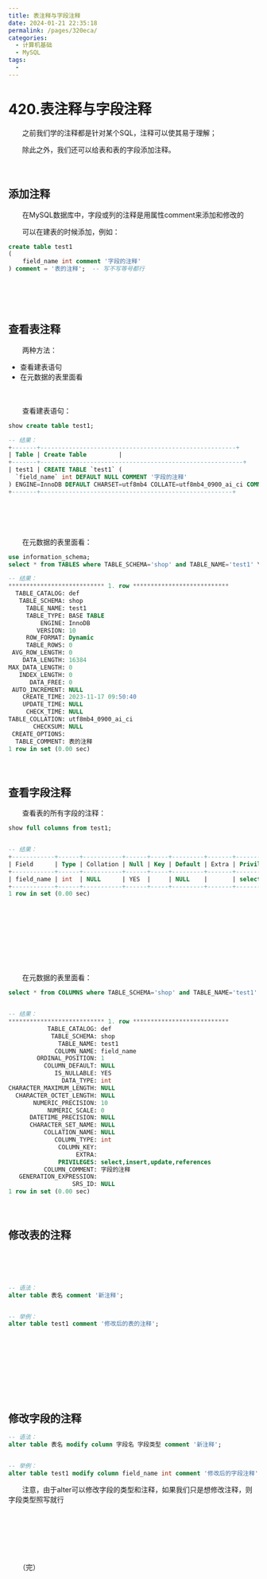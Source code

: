 ```yaml
---
title: 表注释与字段注释
date: 2024-01-21 22:35:18
permalink: /pages/320eca/
categories:
  - 计算机基础
  - MySQL
tags:
  - 
---
```

# 420.表注释与字段注释

　　之前我们学的注释都是针对某个SQL，注释可以使其易于理解；

　　除此之外，我们还可以给表和表的字段添加注释。

　　‍

## 添加注释

　　在MySQL数据库中，字段或列的注释是用属性comment来添加和修改的

　　可以在建表的时候添加，例如：

```sql
create table test1
(
    field_name int comment '字段的注释'
) comment = '表的注释';  -- 写不写等号都行
```

　　‍

　　‍

## 查看表注释

　　两种方法：

* 查看建表语句
* 在元数据的表里面看

　　‍

　　查看建表语句：

```sql
show create table test1;

-- 结果：
+-------+-------------------------------------------------------+
| Table | Create Table         |
+-------+---------------------------------------------------------+
| test1 | CREATE TABLE `test1` (
  `field_name` int DEFAULT NULL COMMENT '字段的注释'
) ENGINE=InnoDB DEFAULT CHARSET=utf8mb4 COLLATE=utf8mb4_0900_ai_ci COMMENT='表的注释' |
+-------+------------------------------------------------------+
```

　　‍

　　‍

　　在元数据的表里面看：

```sql
use information_schema;
select * from TABLES where TABLE_SCHEMA='shop' and TABLE_NAME='test1' \G

-- 结果：
*************************** 1. row ***************************
  TABLE_CATALOG: def
   TABLE_SCHEMA: shop
     TABLE_NAME: test1
     TABLE_TYPE: BASE TABLE
         ENGINE: InnoDB
        VERSION: 10
     ROW_FORMAT: Dynamic
     TABLE_ROWS: 0
 AVG_ROW_LENGTH: 0
    DATA_LENGTH: 16384
MAX_DATA_LENGTH: 0
   INDEX_LENGTH: 0
      DATA_FREE: 0
 AUTO_INCREMENT: NULL
    CREATE_TIME: 2023-11-17 09:50:40
    UPDATE_TIME: NULL
     CHECK_TIME: NULL
TABLE_COLLATION: utf8mb4_0900_ai_ci
       CHECKSUM: NULL
 CREATE_OPTIONS:
  TABLE_COMMENT: 表的注释
1 row in set (0.00 sec)
```

　　‍

## 查看字段注释

　　查看表的所有字段的注释：

```sql
show full columns from test1;


-- 结果：
+------------+------+-----------+------+-----+---------+-------+---------------------------------+------------+
| Field      | Type | Collation | Null | Key | Default | Extra | Privileges                      | Comment    |
+------------+------+-----------+------+-----+---------+-------+---------------------------------+------------+
| field_name | int  | NULL      | YES  |     | NULL    |       | select,insert,update,references | 字段的注释 |
+------------+------+-----------+------+-----+---------+-------+---------------------------------+------------+
1 row in set (0.00 sec)
```

　　‍

　　‍

　　‍

　　‍

　　在元数据的表里面看：

```sql
select * from COLUMNS where TABLE_SCHEMA='shop' and TABLE_NAME='test1' \G


-- 结果：
*************************** 1. row ***************************
           TABLE_CATALOG: def
            TABLE_SCHEMA: shop
              TABLE_NAME: test1
             COLUMN_NAME: field_name
        ORDINAL_POSITION: 1
          COLUMN_DEFAULT: NULL
             IS_NULLABLE: YES
               DATA_TYPE: int
CHARACTER_MAXIMUM_LENGTH: NULL
  CHARACTER_OCTET_LENGTH: NULL
       NUMERIC_PRECISION: 10
           NUMERIC_SCALE: 0
      DATETIME_PRECISION: NULL
      CHARACTER_SET_NAME: NULL
          COLLATION_NAME: NULL
             COLUMN_TYPE: int
              COLUMN_KEY:
                   EXTRA:
              PRIVILEGES: select,insert,update,references
          COLUMN_COMMENT: 字段的注释
   GENERATION_EXPRESSION:
                  SRS_ID: NULL
1 row in set (0.00 sec)
```

　　‍

## 修改表的注释

　　‍

　　‍

```sql
-- 语法：
alter table 表名 comment '新注释';


-- 举例：
alter table test1 comment '修改后的表的注释';
```

　　‍

　　‍

　　‍

　　‍

## 修改字段的注释

```sql
-- 语法：
alter table 表名 modify column 字段名 字段类型 comment '新注释';


-- 举例：
alter table test1 modify column field_name int comment '修改后的字段注释';
```

　　注意，由于alter可以修改字段的类型和注释，如果我们只是想修改注释，则字段类型照写就行

　　‍

　　‍

　　‍

　　（完）
